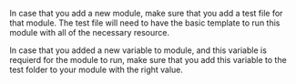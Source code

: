 In case that you add a new module, make sure that you add a test file for that module.
The test file will need to have the basic template to run this module with all of the necessary resource.

In case that you added a new variable to module, and this variable is requierd for the module to run, make sure that you add this variable to the test folder to your module with the right value.

